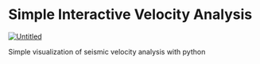 # Simple Interactive Velocity Analysis
[![Untitled](https://github.com/GhozyElFatih/Simple-Interactive-Velocity-Analysis/assets/85453675/fdfcb28d-bd2d-4822-abb1-757d414cd3d4)
](https://youtu.be/548tlz4TCuw?si=BGQBnEjvHmK2UQPz)

Simple visualization of seismic velocity analysis with python
